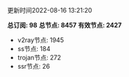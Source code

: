 更新时间2022-08-16 13:21:20

**总订阅: 98**
**总节点: 8457**
**有效节点: 2427**
- v2ray节点: 1945
- ss节点: 184
- trojan节点: 272
- ssr节点: 26
